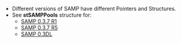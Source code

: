 * Different versions of SAMP have different Pointers and Structures.
* See **stSAMPPools** structure for:
    * [SAMP 0.3.7 R1](https://github.com/BlastHackNet/mod_sa/blob/master/src/samp.h#L168)
    * [SAMP 0.3.7 R5](https://github.com/BlastHackNet/mod_sa/blob/samp-037r5/src/samp.h#L171)
    * [SAMP 0.3DL](https://github.com/BlastHackNet/mod_sa/blob/samp-03dl/src/samp.h#L171)